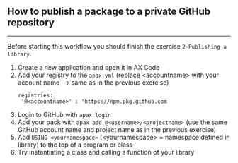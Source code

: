 ## How to publish a package to a private GitHub repository
---
Before starting this workflow you should finish the exercise ``2-Publishing a library``.
1. Create a new application and open it in AX Code
2. Add your registry to the ``apax.yml`` (replace &lt;accountname&gt; with your account name --> same as in the previous exercise)
   ```
   registries:
    '@<accountname>' : 'https://npm.pkg.github.com
    ```
3. Login to GitHub with ``apax login``
4. Add your pack with ``apax add @<username>/<projectname>`` (use the same GitHub account name and project name as in the previous exercise)
5. Add ``USING <yournamespace>`` (&lt;yournamespace&gt; = namespace defined in library) to the top of a program or class
6. Try instantiating a class and calling a function of your library